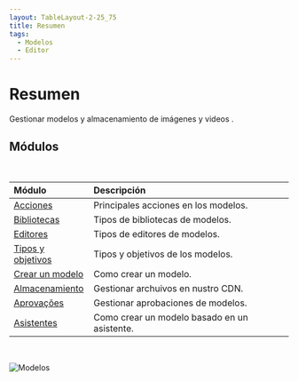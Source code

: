 ```yaml
---
layout: TableLayout-2-25_75
title: Resumen
tags:
  - Modelos
  - Editor
---
```

# Resumen

Gestionar modelos y almacenamiento de imágenes y videos .

## Módulos
<br>

| Módulo | Descripción |
| :--- | :--- |
| [Acciones](actions/) | Principales acciones en los modelos. |
| [Bibliotecas](libraries/) | Tipos de bibliotecas de modelos. |
| [Editores](editors/) | Tipos de editores de modelos. |
| [Tipos y objetivos](objectives/) | Tipos y objetivos de los modelos. |
| [Crear un modelo](create_template/) | Como crear un modelo. |
| [Almacenamiento](storage/) | Gestionar archuivos en nustro CDN. |
| [Aprovações](approvals/) | Gestionar aprobaciones de modelos. |
| [Asistentes](wizards/) | Como crear un modelo basado en un asistente. |
<br>

   ![Modelos](https://cdn.phishx.io/phishx-docs/images/phishx_templates_menu_01.webp)
